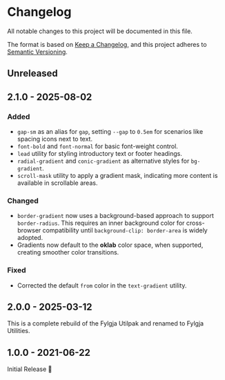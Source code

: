 # Changelog

All notable changes to this project will be documented in this file.

The format is based on [Keep a Changelog](https://keepachangelog.com/en/1.1.0/),
and this project adheres to [Semantic Versioning](https://semver.org/spec/v2.0.0.html).

## Unreleased

## 2.1.0 - 2025-08-02

### Added

- `gap-sm` as an alias for `gap`, setting `--gap` to `0.5em` for scenarios like spacing icons next to text.
- `font-bold` and `font-normal` for basic font-weight control.
- `lead` utility for styling introductory text or footer headings.
- `radial-gradient` and `conic-gradient` as alternative styles for `bg-gradient`.
- `scroll-mask` utility to apply a gradient mask, indicating more content is available in scrollable areas.

### Changed

- `border-gradient` now uses a background-based approach to support `border-radius`.
  This requires an inner background color for cross-browser compatibility until `background-clip: border-area` is widely adopted.
- Gradients now default to the **oklab** color space, when supported, creating smoother color transitions.

### Fixed

- Corrected the default `from` color in the `text-gradient` utility.

## 2.0.0 - 2025-03-12

This is a complete rebuild of the Fylgja Utilpak and renamed to Fylgja Utilities.

## 1.0.0 - 2021-06-22

Initial Release 🎉
